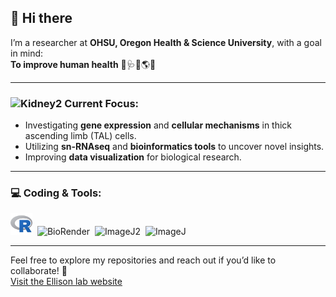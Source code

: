 ## 👋 Hi there   

I’m a researcher at **OHSU, Oregon Health & Science University**, with a goal in mind:  
**To improve human health** 🧬🩺💡🌎🌱  

---

###  <img src="https://cdn.iconscout.com/icon/free/png-512/free-kidney-icon-download-in-svg-png-gif-file-formats--organ-health-medical-pack-healthcare-icons-20102.png?f=webp&w=512" title="Kidney2" alt="Kidney2" width="35" height="35"/> Current Focus:
- Investigating **gene expression** and **cellular mechanisms** in thick ascending limb (TAL) cells.  
- Utilizing **sn-RNAseq** and **bioinformatics tools** to uncover novel insights.  
- Improving **data visualization** for biological research.

---

### 💻 Coding & Tools:
<p>
<img src="https://github.com/devicons/devicon/blob/master/icons/r/r-original.svg" title="R" alt="R" width="35" height="35"/>&nbsp;
<img src="https://icons.biorender.com/w550xh620/5c9a3661743ac2330043c94d/biorender-logo.png" title="BioRender" alt="BioRender" width="35" height="35"/>&nbsp;  
<img src="https://camo.githubusercontent.com/6873eaea11b931b99ef97917b68a801443326ea323d67903628cf6e4f146c2d7/68747470733a2f2f696d6167656a2e6e65742f6d656469612f69636f6e732f696d6167656a322e706e67" title="ImageJ2" alt="ImageJ2" width="35" height="35"/>&nbsp;
<img src="https://camo.githubusercontent.com/84c9dc0a8eac930c28dcb398928786c760bcf1a36f186b41229a1323bbd49396/68747470733a2f2f696d6167656a2e6e65742f6d656469612f69636f6e732f696d6167656a2e706e67" title="ImageJ" alt="ImageJ" width="35" height="35"/>&nbsp;
</p>

---

Feel free to explore my repositories and reach out if you’d like to collaborate! 🚀  
[Visit the Ellison lab website](https://www.ohsu.edu/school-of-medicine/ellison-lab)
